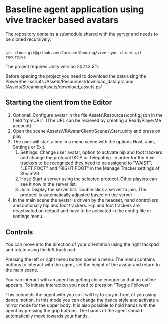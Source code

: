 # Baseline agent application using vive tracker based avatars

The repository contains a submodule shared with the [server](https://github.com/CarouselDancing/vive-sync-server) and needs to be cloned recursively:

```

git clone git@github.com:CarouselDancing/vive-sync-client.git --recursive

```

The project requires Unity version 2021.3.5f1.

Before opening the project you need to download the data using the PowerShell scripts /Assets/Resources/download_data.ps1 and /Assets/StreamingAssets/download_assets.ps1


## Starting the client from the Editor

1. Optional: Configure avatar in the file Assets\Resources\config.json in the field  "rpmURL". (The URL can be recieved by creating a ReadyPlayerMe account)
2. Open the scene Assets\VRAvatarClient\Scenes\Start.unity and press on play
3. The user will start alone in a menu scene with the options Host, Join, Settings or Exit.
   1. Settings: Change user avatar, option to activate hip and foot trackers and change the protocol (KCP or Telepathy). In order for the Vive trackers to be recognized they need to be assigend to "WAIST", "LEFT FOOT" and "RIGHT FOOT" in the Manage Tracker settings of SteamVR.
   2. Host: Start a server using the selected protocol. Other players can see it now in the server list.
   3. Join: Display the server list. Double click a server to join. The protocol is automatically adjusted based on the server
4. In the main scene the avatar is driven by the headset, hand controllers and optionally hip and foot trackers. Hip and foot trackers are deactivated on default and have to be activated in the config file or settings menu.

## Controls

You can move into the direction of your orientation using the right tackpad and rotate using the left track pad.

Pressing the left or right menu button opens a menu. The menu contains buttons to interact with the agent, set the height of the avatar and return to the main scene.

You can interact with an agent by getting close enough so that an outline appears. To initiate interaction you need to press on "Toggle Follower".

This connects the agent with you so it will try to stay in front of you using dance motion. In this mode you can change the dance style and activate a mirror mode for the upper body. It is also possible to hold hands with the agent by pressing the grip buttons. The hands of the agent should automatically move towards your hands.




